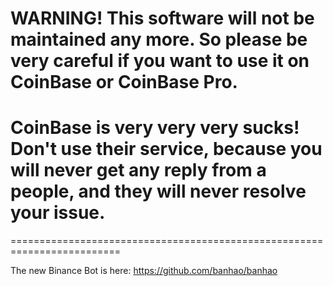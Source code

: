 # **WARNING! This software will not be maintained any more. So please be very careful if you want to use it on CoinBase or CoinBase Pro.**
# **CoinBase is very very very sucks! Don't use their service, because you will never get any reply from a people, and they will never resolve your issue.**
=========================================================================

The new Binance Bot is here: https://github.com/banhao/banhao

<!--
# CoinBasePro Trading Bot
[![made-with-python](https://img.shields.io/badge/Made%20with-Python-1f425f.svg)](https://www.python.org/)

CoinBasePro Trading Bot can trade cryptocurrencies automatically by using CoinBasePro API.

### *If you think this program is helpful, please give me a star ⭐. If you have any thoughs or advices then submit an Issue or send me an e-mail.*
:arrow_right:

<img src="/screenshot/01.jpg">

## Disclaimer
This project is for informational purposes only. You should not construe any such information or other material as legal, tax, investment, financial, or other advice. Nothing contained here constitutes a solicitation, recommendation, endorsement, or offer by me or any third party service provider to buy or sell any securities or other financial instruments in this or in any other jurisdiction in which such solicitation or offer would be unlawful under the securities laws of such jurisdiction.

If you plan to use real money, USE AT YOUR OWN RISK.

Under no circumstances will I be held responsible or liable in any way for any claims, damages, losses, expenses, costs, or liabilities whatsoever, including, without limitation, any direct or indirect damages for loss of profits.

# THERE IS NO "STOP LOSS" SETTING IN THIS PROGRAM. IF YOU ARE TRADING USING LEVERAGE YOU MAY LOSE ALL YOUR MONEY WHEN THE MARKET IS OSCILLATING.

## Test results:
    Windows10 + Python3.9.1  |  passed
    Linux + Python3.8.5      |  passed
------------------------------------------------------------------------

## CoinBase Pro Setup

-  Create a [CoinBase account](https://www.coinbase.com/join/ban_c) (Includes my referral link, I'll be super grateful if you use it).
-  Enable Two-factor Authentication.
-  Go to [pro.coinbase.com](https://pro.coinbase.com) to generate a new API key in the CoinBase Pro "API SETTINGS" page. Recommend to only generate "View/Trade" permissions API KEY and use the "IP Whitelist" to block all unauthorised access.
-  Buy or Send cryptocurrencies into your account. If you are in Canada, CoinBase doesn't support buy cryptocurrencies from your bank accounts very well. So you can use [shakepay.com](https://shakepay.me/r/ZMLG4KJ) or [bitbuy.ca](https://bitbuy.ca/sign-up?c=G72SCTTHK) (Includes my referral link, I'll be super grateful if you use it).
-  Recommended only to send BTC, USDC, ETH, USDT, DAI into your account. Because in this program all these 5 cryptocurrencies can be defined as anchor cryptocurrencies. If you send other cryptocurrencies into your account but without history orders, so the program can't sell it because of no cost. 


## Linux environment
- Start program
```
$nohup ./startCBP.sh >/dev/null 2>&1 & echo $! > run.pid
$tail -f output.txt
```
- Stop program
```
$./stopCBP.sh
```


## variable.py
```
#Initial Parameters
import ctypes
import os
api_key = ''
secret_key = ''
passphrase = ''
if os.name == 'nt':
    screen_width = ctypes.windll.user32.GetSystemMetrics(0)
    screen_height = ctypes.windll.user32.GetSystemMetrics(1)
Long_Term_Indicator_days = 300
Long_Term_Indicator_days_granularity = 86400 #{60, 300, 900, 3600, 21600, 86400}
Short_Term_Indicator_days = 1
Short_Term_Indicator_days_granularity = 300 #{60, 300, 900, 3600, 21600, 86400}
seconds_UTC2local = -25200
profit_rate = 1.10
skip_indicator_profit_rate = 1.50
seconds_pause_request = 0.5
seconds_cancel_order = 60
first_buy_percent = 0.10
second_buy_percent = 0.20
third_buy_percent = 0.30
quote_currency = ["BTC","USDC","ETH","USDT"]
quote_lower_limit = {'BTC':100, 'USDC':100, 'ETH':10, 'USDT':10}
exclude_currency = ["XRP-BTC","DAI-USDC","WBTC-BTC"] # "exclude_currency" and "include_currency" only one can have items or both empty
include_currency = [] # "exclude_currency" and "include_currency" only one can have items or both empty
output_data_file = 'output_data.txt'
close_plot_second = 5 # "0" will not show the plot, just use for generate data
order_start_date = '2021-02-01'
min_history_data = 30 # new cryptocurrency involved into CoinBase without enoough data may cause the indicators error. use this parameter to skip those new cryptocurrencies.
```

-  api_key - CoinBase Pro API key generated in the CoinBase Pro API SETTINGS page. Recommend to only generate "View/Trade" permissions API KEY and use the "IP Whitelist" to block all unauthorised access.
-  secret_key - CoinBase Pro secret key generated in the CoinBase Pro API SETTINGS page.
-  passphrase - CoinBase Pro passphrase generated in the CoinBase Pro API SETTINGS page.
-  screen_width and screen_height - only used for [CoinBasePro Trading Simulator](https://github.com/banhao/CoinBasePro-Trading-Simulator)
-  Long_Term_Indicator_days - The maximum number is 300, CoinBase only supply 300 records. if "granularity" is 86400 then CoinBase will return 300 days data.
-  Long_Term_Indicator_days_granularity - 86400 is 1 day, 21600 is 6 hours, 3600 is 1 hour, 900 is 15 minutes, 300 is 5 minutes, 60 is 1 minute.
-  Short_Term_Indicator_days - The maximum number is 300, CoinBase only supply 300 records. if "granularity" is 300 then CoinBase will return 1 days and 1 hour data.
-  Short_Term_Indicator_days_granularity - 86400 is 1 day, 21600 is 6 hours, 3600 is 1 hour, 900 is 15 minutes, 300 is 5 minutes, 60 is 1 minute.
-  seconds_UTC2local - Seconds between your local time and UTC.
-  profit_rate - Define how much you want to earn, if buy price is $10, then when the price is "greater than or equal to" $11 the sell action will be triggered.
-  skip_indicator_profit_rate - Define the profit percent that skip the indicators condition and sell directly.
-  seconds_pause_request - Custom the sleep time after each requests, less than 0.5 may exceed API rate limits.
-  seconds_cancel_order - If Transaction doesn't match after seconds the order will be cancelled.
-  first_buy_percent - The percent of money when buy a cryptocurrency at first time. Calculate by USDC.
-  second_buy_percent - The percent of money when buy a cryptocurrency at second time. Calculate by USDC.
-  third_buy_percent - The percent of money when buy a cryptocurrency at third time. Calculate by USDC.
-  quote_currency - Define anchor cryptocurrencies, current CoinBase Pro support BTC, USDT, USDC, DAI, ETH
-  quote_lower_limit - Define how much anchor cryptocurrencies your want to keep in account and don't want to input into Transaction. Calculate by USDC
-  exclude_currency - The cryptocurrencies you don't want to trade such as stablecoins.
-  include_currency - The cryptocurrencies you want to trade. If it is blank, the cryptocurrency products are depend on CoinBase. 
-  output_data_file - only used for [CoinBasePro Trading Simulator](https://github.com/banhao/CoinBasePro-Trading-Simulator). Export indicators into this file.
-  close_plot_second - only used for [CoinBasePro Trading Simulator](https://github.com/banhao/CoinBasePro-Trading-Simulator).
-  order_start_date - The start date you want the program to grab history orders.
-  min_history_data - New cryptocurrency involved into CoinBase without enoough data may cause the indicators error. use this parameter to skip those new cryptocurrencies.

## Buy Condition
-  First Buy
( (5 minutes "Green Candle" and 'Close' price less than 'BOLLINGER_LBAND') OR (5 minutes "Red Candle" and 'Open' price less than 'BOLLINGER_LBAND') )AND (5 minutes 'CCI' less than -100) AND ( 1 day 'Low' price less than 'BOLLINGER_LBAND')
```
if ((short_term_simulation_data['Close'].iloc[-1] > short_term_simulation_data['Open'].iloc[-1] and short_term_simulation_data['Close'].iloc[-1] < short_term_simulation_data['BOLLINGER_LBAND'].iloc[-1])or (short_term_simulation_data['Close'].iloc[-1] < short_term_simulation_data['Open'].iloc[-1] and short_term_simulation_data['Open'].iloc[-1] < short_term_simulation_data['BOLLINGER_LBAND'].iloc[-1])) and short_term_simulation_data['CCI'].iloc[-1] < -100 and long_term_simulation_data['Low'].iloc[-1] < long_term_simulation_data['BOLLINGER_LBAND'].iloc[-1]:
```

-  Second Buy
(Current Price less than minum buy order price * 0.8) AND 
( (5 minutes "Green Candle" and 'Close' price less than 'BOLLINGER_LBAND') OR (5 minutes "Red Candle" and 'Open' price less than 'BOLLINGER_LBAND') )AND (5 minutes 'CCI' less than -100)
```
if ((short_term_simulation_data['Close'].iloc[-1] > short_term_simulation_data['Open'].iloc[-1] and short_term_simulation_data['Close'].iloc[-1] < short_term_simulation_data['BOLLINGER_LBAND'].iloc[-1])or (short_term_simulation_data['Close'].iloc[-1] < short_term_simulation_data['Open'].iloc[-1] and short_term_simulation_data['Open'].iloc[-1] < short_term_simulation_data['BOLLINGER_LBAND'].iloc[-1])) and short_term_simulation_data['CCI'].iloc[-1] < -100:
```

-  Third Buy
(Current Price less than minum buy order price * 0.7) AND 
( (5 minutes "Green Candle" and 'Close' price less than 'BOLLINGER_LBAND') OR (5 minutes "Red Candle" and 'Open' price less than 'BOLLINGER_LBAND') )AND (5 minutes 'CCI' less than -100)
```
if ((short_term_simulation_data['Close'].iloc[-1] > short_term_simulation_data['Open'].iloc[-1] and short_term_simulation_data['Close'].iloc[-1] < short_term_simulation_data['BOLLINGER_LBAND'].iloc[-1])or (short_term_simulation_data['Close'].iloc[-1] < short_term_simulation_data['Open'].iloc[-1] and short_term_simulation_data['Open'].iloc[-1] < short_term_simulation_data['BOLLINGER_LBAND'].iloc[-1])) and short_term_simulation_data['CCI'].iloc[-1] < -100:
```


## Sell Condition
- (current price is grater than the cost * 1.1) AND (5 minutes 'CCI' is greater than 100) AND (1 day 'Close' is grater than 'BOLLINGER_HBAND') AND (cryptocurrency size is not ZERO)
```
if float(last_trade_price) > currency_cost[0]*profit_rate and short_term_simulation_data['CCI'].iloc[-1] > 100 and long_term_simulation_data['Close'].iloc[-1] > long_term_simulation_data['BOLLINGER_HBAND'].iloc[-1] and currency_cost[1] != 0:
```

### You also can build your own trade conditions and use [CoinBasePro Trading Simulator](https://github.com/banhao/CoinBasePro-Trading-Simulator) to do the simulate. I'm still trying to figure out how to easyly create trade conditions and share between [CoinBasePro_Trading_Bot](https://github.com/banhao/coinbasepro-Trading-Bot) and [CoinBasePro Trading Simulator](https://github.com/banhao/CoinBasePro-Trading-Simulator)


## Support the Project
If this program helped you to earn money from cryptocurrency market, I'll be appreciate if you can use the following link to buy me a cup of coffee, Thanks! 

<a href="https://www.buymeacoffee.com/haoban" target="_blank"><img src="https://www.buymeacoffee.com/assets/img/custom_images/orange_img.png" alt="Buy Me A Coffee" style="height: 41px !important;width: 174px !important;box-shadow: 0px 3px 2px 0px rgba(190, 190, 190, 0.5) !important;-webkit-box-shadow: 0px 3px 2px 0px rgba(190, 190, 190, 0.5) !important;" ></a>

[PayPal.Me](https://paypal.me/HAOBAN99?locale.x=en_US)
-->
